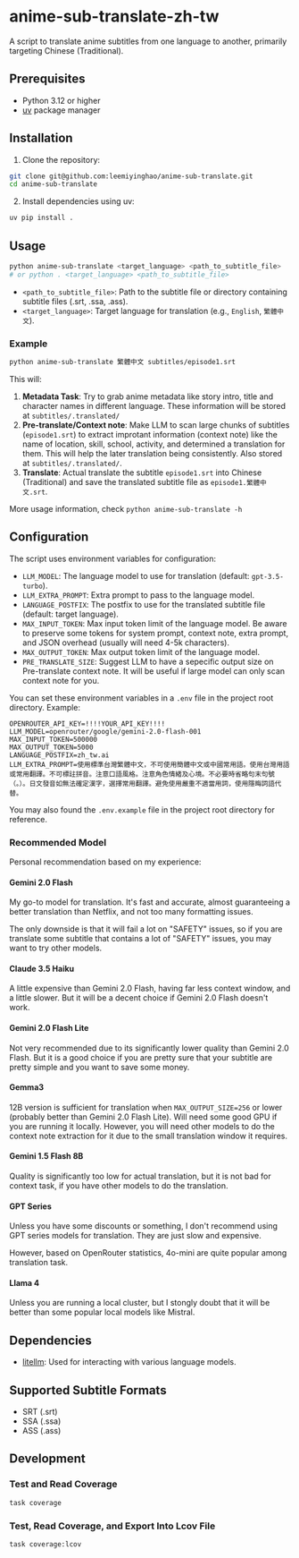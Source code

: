 # anime-sub-translate-zh-tw

A script to translate anime subtitles from one language to another, primarily targeting Chinese (Traditional).

## Prerequisites

- Python 3.12 or higher
- [uv](https://github.com/astral-sh/uv) package manager

## Installation

1.  Clone the repository:

```bash
git clone git@github.com:leemiyinghao/anime-sub-translate.git
cd anime-sub-translate
```

2.  Install dependencies using uv:

```bash
uv pip install .
```


## Usage

```bash
python anime-sub-translate <target_language> <path_to_subtitle_file>
# or python . <target_language> <path_to_subtitle_file>
```

- `<path_to_subtitle_file>`: Path to the subtitle file or directory containing subtitle files (.srt, .ssa, .ass).
- `<target_language>`: Target language for translation (e.g., `English`, `繁體中文`).

### Example

```bash
python anime-sub-translate 繁體中文 subtitles/episode1.srt
```

This will:
1. **Metadata Task**: Try to grab anime metadata like story intro, title and character names in different language.  These information will be stored at `subtitles/.translated/`
2. **Pre-translate/Context note**: Make LLM to scan large chunks of subtitles (`episode1.srt`) to extract improtant information (context note) like the name of location, skill, school, activity, and determined a translation for them.  This will help the later translation being consistently.  Also stored at `subtitles/.translated/`.
3. **Translate**: Actual translate the subtitle `episode1.srt` into Chinese (Traditional) and save the translated subtitle file as `episode1.繁體中文.srt`.

More usage information, check `python anime-sub-translate -h`

## Configuration

The script uses environment variables for configuration:

- `LLM_MODEL`: The language model to use for translation (default: `gpt-3.5-turbo`).
- `LLM_EXTRA_PROMPT`: Extra prompt to pass to the language model.
- `LANGUAGE_POSTFIX`: The postfix to use for the translated subtitle file (default: target language).
- `MAX_INPUT_TOKEN`: Max input token limit of the language model. Be aware to preserve some tokens for system prompt, context note, extra prompt, and JSON overhead (usually will need 4-5k characters).
- `MAX_OUTPUT_TOKEN`: Max output token limit of the language model.
- `PRE_TRANSLATE_SIZE`: Suggest LLM to have a sepecific output size on Pre-translate context note. It will be useful if large model can only scan context note for you.

You can set these environment variables in a `.env` file in the project root directory. Example:

```
OPENROUTER_API_KEY=!!!!YOUR_API_KEY!!!!
LLM_MODEL=openrouter/google/gemini-2.0-flash-001
MAX_INPUT_TOKEN=500000
MAX_OUTPUT_TOKEN=5000
LANGUAGE_POSTFIX=zh_tw.ai
LLM_EXTRA_PROMPT=使用標準台灣繁體中文，不可使用簡體中文或中國常用語。使用台灣用語或常用翻譯。不可標註拼音。注意口語風格。注意角色情緒及心境。不必要時省略句末句號（。）。日文發音如無法確定漢字，選擇常用翻譯。避免使用嚴重不適當用詞，使用隱晦詞語代替。
```

You may also found the `.env.example` file in the project root directory for reference.

### Recommended Model

Personal recommendation based on my experience:

#### Gemini 2.0 Flash

My go-to model for translation. It's fast and accurate, almost guaranteeing a better translation than Netflix, and not too many formatting issues.

The only downside is that it will fail a lot on "SAFETY" issues, so if you are translate some subtitle that contains a lot of "SAFETY" issues, you may want to try other models.

#### Claude 3.5 Haiku

A little expensive than Gemini 2.0 Flash, having far less context window, and a little slower. But it will be a decent choice if Gemini 2.0 Flash doesn't work.

#### Gemini 2.0 Flash Lite

Not very recommended due to its significantly lower quality than Gemini 2.0 Flash. But it is a good choice if you are pretty sure that your subtitle are pretty simple and you want to save some money.

#### Gemma3

12B version is sufficient for translation when `MAX_OUTPUT_SIZE=256` or lower (probably better than Gemini 2.0 Flash Lite). Will need some good GPU if you are running it locally. However, you will need other models to do the context note extraction for it due to the small translation window it requires.

#### Gemini 1.5 Flash 8B

Quality is significantly too low for actual translation, but it is not bad for context task, if you have other models to do the translation.

#### GPT Series

Unless you have some discounts or something, I don't recommend using GPT series models for translation. They are just slow and expensive.

However, based on OpenRouter statistics, 4o-mini are quite popular among translation task.

#### Llama 4

Unless you are running a local cluster, but I stongly doubt that it will be better than some popular local models like Mistral.

## Dependencies

- [litellm](https://github.com/BerriAI/litellm): Used for interacting with various language models.

## Supported Subtitle Formats

- SRT (.srt)
- SSA (.ssa)
- ASS (.ass)

## Development

### Test and Read Coverage

```bash
task coverage
```

### Test, Read Coverage, and Export Into Lcov File

```bash
task coverage:lcov
```
